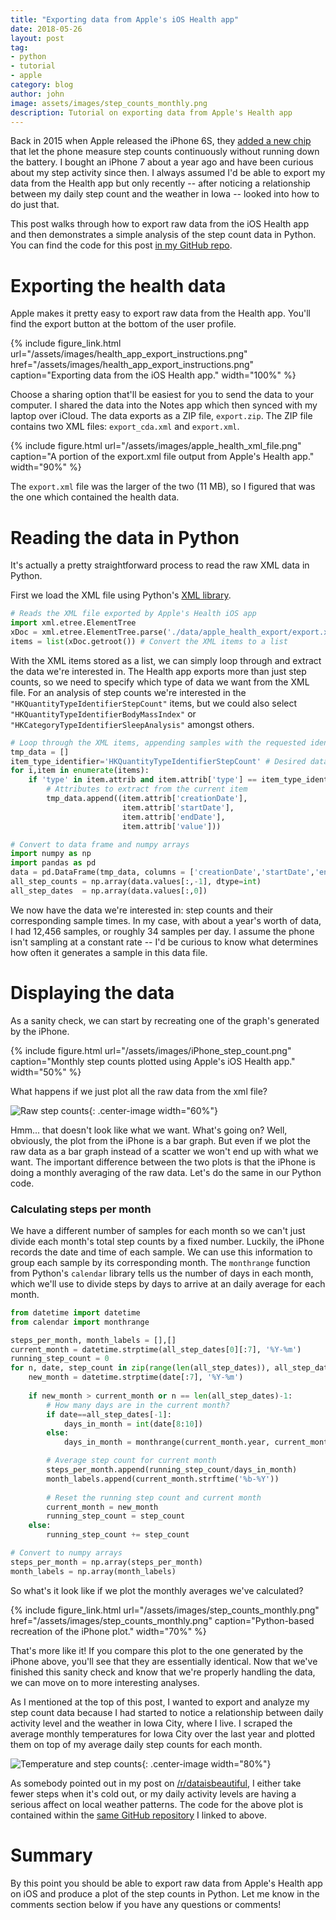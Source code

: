 ```yaml
---
title: "Exporting data from Apple's iOS Health app"
date: 2018-05-26
layout: post
tag:
- python
- tutorial
- apple
category: blog
author: john
image: assets/images/step_counts_monthly.png
description: Tutorial on exporting data from Apple's Health app
---
```


Back in 2015 when Apple released the iPhone 6S, they [added a new chip](https://appleinsider.com/articles/15/09/10/apples-efficient-m9-coprocessor-will-let-your-iphone-6s-track-pace-make-hey-siri-always-on) that let the phone measure step counts continuously without running down the battery. I bought an iPhone 7 about a year ago and have been curious about my step activity since then. I always assumed I'd be able to export my data from the Health app but only recently -- after noticing a relationship between my daily step count and the weather in Iowa -- looked into how to do just that.

This post walks through how to export raw data from the iOS Health app and then demonstrates a simple analysis of the step count data in Python. You can find the code for this post [in my GitHub repo](https://github.com/johnwmillr/WeatherStepCount).

# Exporting the health data

Apple makes it pretty easy to export raw data from the Health app. You'll find the export button at the bottom of the user profile.

{% include figure_link.html url="/assets/images/health_app_export_instructions.png" href="/assets/images/health_app_export_instructions.png" caption="Exporting data from the iOS Health app." width="100%" %}

Choose a sharing option that'll be easiest for you to send the data to your computer. I shared the data into the Notes app which then synced with my laptop over iCloud. The data exports as a ZIP file, `export.zip`. The ZIP file contains two XML files: `export_cda.xml` and `export.xml`. 

{% include figure.html url="/assets/images/apple_health_xml_file.png" caption="A portion of the export.xml file output from Apple's Health app." width="90%" %}

The `export.xml` file was the larger of the two (11 MB), so I figured that was the one which contained the health data.

# Reading the data in Python

It's actually a pretty straightforward process to read the raw XML data in Python.

First we load the XML file using Python's [XML library](https://docs.python.org/3/library/xml.html).

```python
# Reads the XML file exported by Apple's Health iOS app
import xml.etree.ElementTree
xDoc = xml.etree.ElementTree.parse('./data/apple_health_export/export.xml')
items = list(xDoc.getroot()) # Convert the XML items to a list
```

With the XML items stored as a list, we can simply loop through and extract the data we're interested in. The Health app exports more than just step counts, so we need to specify which type of data we want from the XML file. For an analysis of step counts we're interested in the `"HKQuantityTypeIdentifierStepCount"` items, but we could also select `"HKQuantityTypeIdentifierBodyMassIndex"` or `"HKCategoryTypeIdentifierSleepAnalysis"` amongst others.

```python
# Loop through the XML items, appending samples with the requested identifier
tmp_data = []
item_type_identifier='HKQuantityTypeIdentifierStepCount' # Desired data type
for i,item in enumerate(items):
    if 'type' in item.attrib and item.attrib['type'] == item_type_identifier:        
        # Attributes to extract from the current item
        tmp_data.append((item.attrib['creationDate'],
                         item.attrib['startDate'],
                         item.attrib['endDate'],
                         item.attrib['value']))

# Convert to data frame and numpy arrays
import numpy as np
import pandas as pd
data = pd.DataFrame(tmp_data, columns = ['creationDate','startDate','endDate','value'])
all_step_counts = np.array(data.values[:,-1], dtype=int)
all_step_dates  = np.array(data.values[:,0])
```

We now have the data we're interested in: step counts and their corresponding sample times. In my case, with about a year's worth of data, I had 12,456 samples, or roughly 34 samples per day. I assume the phone isn't sampling at a constant rate -- I'd be curious to know what determines how often it generates a sample in this data file.

# Displaying the data

As a sanity check, we can start by recreating one of the graph's generated by the iPhone.

{% include figure.html url="/assets/images/iPhone_step_count.png" caption="Monthly step counts plotted using Apple's iOS Health app." width="50%" %}

What happens if we just plot all the raw data from the xml file?

![Raw step counts]({{site.url}}/assets/images/step_counts_raw.png){: .center-image width="60%"}

Hmm... that doesn't look like what we want. What's going on? Well, obviously, the plot from the iPhone is a bar graph. But even if we plot the raw data as a bar graph instead of a scatter we won't end up with what we want. The important difference between the two plots is that the iPhone is doing a monthly averaging of the raw data. Let's do the same in our Python code.

### Calculating steps per month

We have a different number of samples for each month so we can't just divide each month's total step counts by a fixed number. Luckily, the iPhone records the date and time of each sample. We can use this information to group each sample by its corresponding month. The `monthrange` function from Python's `calendar` library tells us the number of days in each month, which we'll use to divide steps by days to arrive at an daily average for each month.

```python
from datetime import datetime
from calendar import monthrange

steps_per_month, month_labels = [],[]
current_month = datetime.strptime(all_step_dates[0][:7], '%Y-%m')
running_step_count = 0
for n, date, step_count in zip(range(len(all_step_dates)), all_step_dates, all_step_counts):
    new_month = datetime.strptime(date[:7], '%Y-%m')
    
    if new_month > current_month or n == len(all_step_dates)-1:
        # How many days are in the current month?
        if date==all_step_dates[-1]:
            days_in_month = int(date[8:10])
        else:
            days_in_month = monthrange(current_month.year, current_month.month)[1]

        # Average step count for current month
        steps_per_month.append(running_step_count/days_in_month)
        month_labels.append(current_month.strftime('%b-%Y'))        
        
        # Reset the running step count and current month
        current_month = new_month
        running_step_count = step_count
    else:
        running_step_count += step_count    

# Convert to numpy arrays        
steps_per_month = np.array(steps_per_month)
month_labels = np.array(month_labels)
```

So what's it look like if we plot the monthly averages we've calculated?

{% include figure_link.html url="/assets/images/step_counts_monthly.png" href="/assets/images/step_counts_monthly.png" caption="Python-based recreation of the iPhone plot." width="70%" %}

That's more like it! If you compare this plot to the one generated by the iPhone above, you'll see that they are essentially identical. Now that we've finished this sanity check and know that we're properly handling the data, we can move on to more interesting analyses.

As I mentioned at the top of this post, I wanted to export and analyze my step count data because I had started to notice a relationship between daily activity level and the weather in Iowa City, where I live. I scraped the average monthly temperatures for Iowa City over the last year and plotted them on top of my average daily step counts for each month.

![Temperature and step counts]({{site.url}}/assets/images/temperature_and_step_count.png){: .center-image width="80%"}

As somebody pointed out in my post on [/r/dataisbeautiful](https://www.reddit.com/r/dataisbeautiful/comments/8mfu09/relationship_between_my_daily_step_counts_and_the/), I either take fewer steps when it's cold out, or my daily activity levels are having a serious affect on local weather patterns. The code for the above plot is contained within the [same GitHub repository](https://github.com/johnwmillr/WeatherStepCount) I linked to above.

# Summary
By this point you should be able to export raw data from Apple's Health app on iOS and produce a plot of the step counts in Python. Let me know in the comments section below if you have any questions or comments!